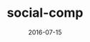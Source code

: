 ---
title: social-comp
articlename: >-
  A Randomized Trial of Social Comparison Feedback and Financial Incentives to Increase Physical Activity
date: '2016-07-15'
summary: >-
  Social comparison to the 50th percentile with financial incentives was most effective for increasing physical activity.
authors: >-
  Mitesh S. Patel, MD, MBA, MS, Kevin G. Volpp, MD, PhD, Roy Rosin, MBA, Scarlett L. Bellamy, ScD, Dylan S. Small, PhD, Michele A. Fletcher, CPA, Rosemary Osman-Koss, BS, Jennifer L. Brady, MA, RD, LDN, Nancy Haff, MD, Samantha M. Lee, BSE, Lisa Wesby, MS, Karen Hoffer, BS, David Shuttleworth, MS, Devon H. Taylor, BS, Victoria Hilbert, MPH, RD, Jingsan Zhu, MBA, MS, Lin Yang, MS, Xingmei Wang, MS, David A. Asch, MD, MBA
externallink: 'https://journals.sagepub.com/doi/abs/10.1177/0890117116658195'
journal: Am J Health Promot.
---